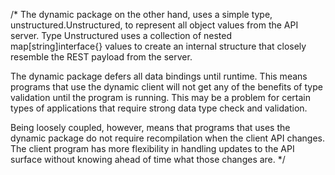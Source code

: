 /*
The dynamic package on the other hand, uses a simple type, unstructured.Unstructured, to represent all object values
from the API server. Type Unstructured uses a collection of nested map[string]interface{} values to create an internal
structure that closely resemble the REST payload from the server.

The dynamic package defers all data bindings until runtime. This means programs that use the dynamic client will not get
any of the benefits of type validation until the program is running. This may be a problem for certain types of
applications that require strong data type check and validation.

Being loosely coupled, however, means that programs that uses the dynamic package do not require recompilation when the
client API changes. The client program has more flexibility in handling updates to the API surface without knowing ahead
of time what those changes are.
*/